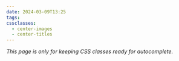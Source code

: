 ```yaml
---
date: 2024-03-09T13:25
tags: 
cssclasses:
  - center-images
  - center-titles
---
```

<div style="background-color=black; color=white">
<i>This page is only for keeping CSS classes ready for autocomplete.</i>
</div>